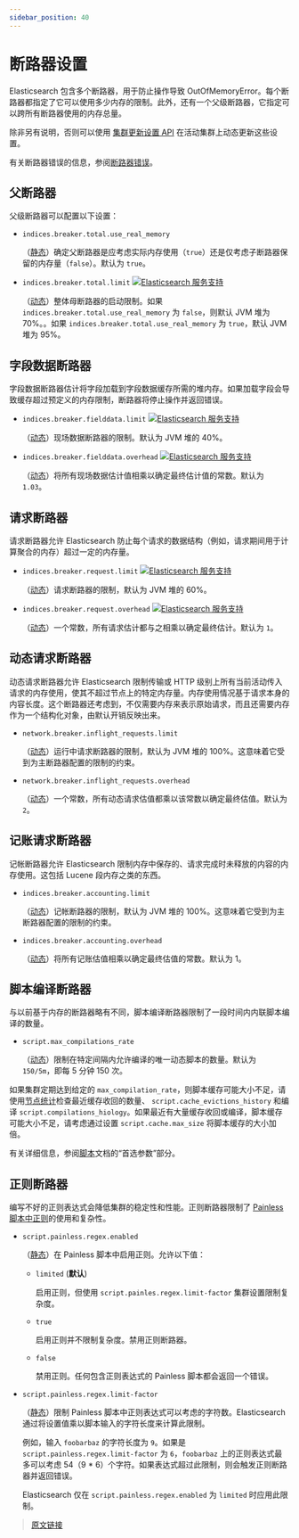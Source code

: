 ```yaml
---
sidebar_position: 40
---
```


# 断路器设置

Elasticsearch 包含多个断路器，用于防止操作导致 OutOfMemoryError。每个断路器都指定了它可以使用多少内存的限制。此外，还有一个父级断路器，它指定可以跨所有断路器使用的内存总量。

除非另有说明，否则可以使用 [集群更新设置 API](/rest_apis/cluster_apis/cluster_update_setting) 在活动集群上动态更新这些设置。

有关断路器错误的信息，参阅[断路器错误](/troubleshooting/circuit-breaker_errors)。

## 父断路器

父级断路器可以配置以下设置：

- `indices.breaker.total.use_real_memory`

  （[静态](/set_up_elasticsearch/configuring_elasticsearch)）确定父断路器是应考虑实际内存使用（`true`）还是仅考虑子断路器保留的内存量（`false`）。默认为 `true`。

- `indices.breaker.total.limit` [![Elasticsearch 服务支持](https://doc-icons.s3.us-east-2.amazonaws.com/logo_cloud.svg)](https://www.elastic.co/cloud/elasticsearch-service/signup?baymax=docs-body&elektra=docs)

  （[动态](/set_up_elasticsearch/configuring_elasticsearch#集群和节点设置类型)）整体母断路器的启动限制。如果 `indices.breaker.total.use_real_memory` 为 `false`，则默认 JVM 堆为 70%。。如果 `indices.breaker.total.use_real_memory` 为 `true`，默认 JVM 堆为 95%。

## 字段数据断路器

字段数据断路器估计将字段加载到字段数据缓存所需的堆内存。如果加载字段会导致缓存超过预定义的内存限制，断路器将停止操作并返回错误。

- `indices.breaker.fielddata.limit` [![Elasticsearch 服务支持](https://doc-icons.s3.us-east-2.amazonaws.com/logo_cloud.svg)](https://www.elastic.co/cloud/elasticsearch-service/signup?baymax=docs-body&elektra=docs)

  （[动态](/set_up_elasticsearch/configuring_elasticsearch#集群和节点设置类型)）现场数据断路器的限制。默认为 JVM 堆的 40%。

- `indices.breaker.fielddata.overhead` [![Elasticsearch 服务支持](https://doc-icons.s3.us-east-2.amazonaws.com/logo_cloud.svg)](https://www.elastic.co/cloud/elasticsearch-service/signup?baymax=docs-body&elektra=docs)

  （[动态](/set_up_elasticsearch/configuring_elasticsearch#集群和节点设置类型)）将所有现场数据估计值相乘以确定最终估计值的常数。默认为 `1.03`。

## 请求断路器

请求断路器允许 Elasticsearch 防止每个请求的数据结构（例如，请求期间用于计算聚合的内存）超过一定的内存量。

- `indices.breaker.request.limit` [![Elasticsearch 服务支持](https://doc-icons.s3.us-east-2.amazonaws.com/logo_cloud.svg)](https://www.elastic.co/cloud/elasticsearch-service/signup?baymax=docs-body&elektra=docs)

  （[动态](/set_up_elasticsearch/configuring_elasticsearch#集群和节点设置类型)）请求断路器的限制，默认为 JVM 堆的 60%。

- `indices.breaker.request.overhead` [![Elasticsearch 服务支持](https://doc-icons.s3.us-east-2.amazonaws.com/logo_cloud.svg)](https://www.elastic.co/cloud/elasticsearch-service/signup?baymax=docs-body&elektra=docs)

  （[动态](/set_up_elasticsearch/configuring_elasticsearch#集群和节点设置类型)）一个常数，所有请求估计都与之相乘以确定最终估计。默认为 `1`。

## 动态请求断路器

动态请求断路器允许 Elasticsearch 限制传输或 HTTP 级别上所有当前活动传入请求的内存使用，使其不超过节点上的特定内存量。内存使用情况基于请求本身的内容长度。这个断路器还考虑到，不仅需要内存来表示原始请求，而且还需要内存作为一个结构化对象，由默认开销反映出来。

- `network.breaker.inflight_requests.limit`

  （[动态](/set_up_elasticsearch/configuring_elasticsearch#集群和节点设置类型)）运行中请求断路器的限制，默认为 JVM 堆的 100%。这意味着它受到为主断路器配置的限制的约束。

- `network.breaker.inflight_requests.overhead`

  （[动态](/set_up_elasticsearch/configuring_elasticsearch#集群和节点设置类型)）一个常数，所有动态请求估值都乘以该常数以确定最终估值。默认为 `2`。

## 记账请求断路器

记帐断路器允许 Elasticsearch 限制内存中保存的、请求完成时未释放的内容的内存使用。这包括 Lucene 段内存之类的东西。

- `indices.breaker.accounting.limit`

  （[动态](/set_up_elasticsearch/configuring_elasticsearch#集群和节点设置类型)）记帐断路器的限制，默认为 JVM 堆的 100%。这意味着它受到为主断路器配置的限制的约束。

- `indices.breaker.accounting.overhead`

  （[动态](/set_up_elasticsearch/configuring_elasticsearch#集群和节点设置类型)）将所有记账估值相乘以确定最终估值的常数。默认为 1。

## 脚本编译断路器

与以前基于内存的断路器略有不同，脚本编译断路器限制了一段时间内内联脚本编译的数量。

- `script.max_compilations_rate`

  （[动态](/set_up_elasticsearch/configuring_elasticsearch#集群和节点设置类型)）限制在特定间隔内允许编译的唯一动态脚本的数量。默认为 `150/5m`，即每 5 分钟 150 次。

如果集群定期达到给定的 `max_compilation_rate`，则脚本缓存可能大小不足，请使用[节点统计](/rest_apis/cluster_apis/nodes_stats)检查最近缓存收回的数量、 `script.cache_evictions_history` 和编译 `script.compilations_hiology`。如果最近有大量缓存收回或编译，脚本缓存可能大小不足，请考虑通过设置 `script.cache.max_size` 将脚本缓存的大小加倍。

有关详细信息，参阅[脚本](/scripting/how_to_write_scripts/)文档的“首选参数”部分。

## 正则断路器

编写不好的正则表达式会降低集群的稳定性和性能。正则断路器限制了 [Painless 脚本中正则](/painless_language_specification/regexes)的使用和复杂性。

- `script.painless.regex.enabled`

  （[静态](/set_up_elasticsearch/configuring_elasticsearch)）在 Painless 脚本中启用正则。允许以下值：

  - `limited` (**默认**)

    启用正则，但使用 `script.painles.regex.limit-factor` 集群设置限制复杂度。

  - `true`

    启用正则并不限制复杂度。禁用正则断路器。

  - `false`

    禁用正则。任何包含正则表达式的 Painless 脚本都会返回一个错误。

- `script.painless.regex.limit-factor`

  （[静态](/set_up_elasticsearch/configuring_elasticsearch)）限制 Painless 脚本中正则表达式可以考虑的字符数。Elasticsearch 通过将设置值乘以脚本输入的字符长度来计算此限制。

  例如，输入 `foobarbaz` 的字符长度为 `9`。如果是 `script.painless.regex.limit-factor` 为 `6`，`foobarbaz` 上的正则表达式最多可以考虑 54（9 * 6）个字符。如果表达式超过此限制，则会触发正则断路器并返回错误。

  Elasticsearch 仅在 `script.painless.regex.enabled` 为 `limited` 时应用此限制。

> [原文链接](https://www.elastic.co/guide/en/elasticsearch/reference/current/circuit-breaker.html)
